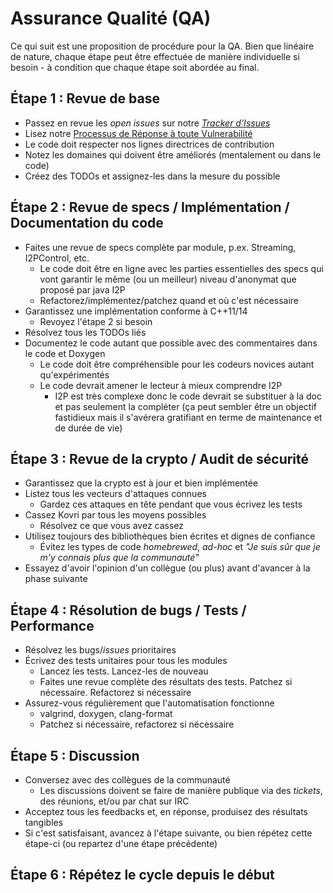 # Assurance Qualité (QA)

Ce qui suit est une proposition de procédure pour la QA. Bien que linéaire de nature, chaque étape peut être effectuée de manière individuelle si besoin - à condition que chaque étape soit abordée au final.

## Étape 1 : Revue de base

- Passez en revue les *open issues* sur notre [*Tracker d'Issues*](https://github.com/monero-project/kovri/issues/)
- Lisez notre [Processus de Réponse à toute Vulnerabilité](https://github.com/anonimal/meta/blob/master/VULNERABILITY_RESPONSE_PROCESS.md)
- Le code doit respecter nos lignes directrices de contribution
- Notez les domaines qui doivent être améliorés (mentalement ou dans le code)
- Créez des TODOs et assignez-les dans la mesure du possible

## Étape 2 : Revue de specs / Implémentation / Documentation du code

- Faites une revue de specs complète par module, p.ex. Streaming, I2PControl, etc.
  - Le code doit être en ligne avec les parties essentielles des specs qui vont garantir le même (ou un meilleur) niveau d'anonymat que proposé par java I2P
  - Refactorez/implémentez/patchez quand et où c'est nécessaire
- Garantissez une implémentation conforme à C++11/14
  - Revoyez l'étape 2 si besoin
- Résolvez tous les TODOs liés
- Documentez le code autant que possible avec des commentaires dans le code et Doxygen
  - Le code doit être compréhensible pour les codeurs novices autant qu'expérimentés
  - Le code devrait amener le lecteur à mieux comprendre I2P
    - I2P est très complexe donc le code devrait se substituer à la doc et pas seulement la compléter (ça peut sembler être un objectif fastidieux mais il s'avérera gratifiant en terme de maintenance et de durée de vie)

## Étape 3 : Revue de la crypto / Audit de sécurité

- Garantissez que la crypto est à jour et bien implémentée
- Listez tous les vecteurs d'attaques connues
  - Gardez ces attaques en tête pendant que vous écrivez les tests
- Cassez Kovri par tous les moyens possibles
  - Résolvez ce que vous avez cassez
- Utilisez toujours des bibliothèques bien écrites et dignes de confiance
  - Évitez les types de code *homebrewed*, *ad-hoc* et *"Je suis sûr que je m'y connais plus que la communauté"*
- Essayez d'avoir l'opinion d'un collègue (ou plus) avant d'avancer à la phase suivante

## Étape 4 : Résolution de bugs / Tests / Performance

- Résolvez les bugs/*issues* prioritaires
- Écrivez des tests unitaires pour tous les modules
  - Lancez les tests. Lancez-les de nouveau
  - Faites une revue complète des résultats des tests. Patchez si nécessaire. Refactorez si nécessaire
- Assurez-vous régulièrement que l'automatisation fonctionne 
  - valgrind, doxygen, clang-format
  - Patchez si nécessaire, refactorez si nécessaire

## Étape 5 : Discussion

- Conversez avec des collègues de la communauté
  - Les discussions doivent se faire de manière publique via des *tickets*, des réunions, et/ou par chat sur IRC
- Acceptez tous les feedbacks et, en réponse, produisez des résultats tangibles
- Si c'est satisfaisant, avancez à l'étape suivante, ou bien répétez cette étape-ci (ou repartez d'une étape précédente)

## Étape 6 : Répétez le cycle depuis le début
